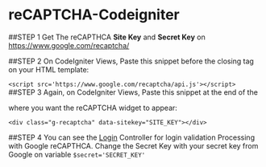 # reCAPTCHA-Codeigniter
##STEP 1
Get The reCAPTHCA **Site Key** and **Secret Key** on https://www.google.com/recaptcha/

##STEP 2
On CodeIgniter Views, Paste this snippet before the closing </head> tag on your HTML template:

`<script src='https://www.google.com/recaptcha/api.js'></script>`
##STEP 3
Again, on CodeIgniter Views, Paste this snippet at the end of the <form> where you want the reCAPTCHA widget to appear:

`<div class="g-recaptcha" data-sitekey="SITE_KEY"></div>`

##STEP 4
You can see the [Login](../master/Login.php) Controller for login validation Processing with Google reCAPTHCA. Change the Secret Key with your secret key from Google on variable `$secret='SECRET_KEY'`

